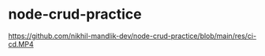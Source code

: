 # node-crud-practice
https://github.com/nikhil-mandlik-dev/node-crud-practice/blob/main/res/ci-cd.MP4
